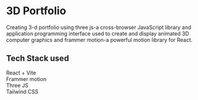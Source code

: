 # 3D Portfolio
Creating 3-d portfolio using three js-a cross-browser JavaScript library and application programming interface used to create and display animated 3D computer graphics and frammer motion-a powerful motion library for React.<br/>

Tech Stack used
-
React + Vite<br/>
Frammer motion<br/>
Three JS<br/>
Tailwind CSS<br/>





